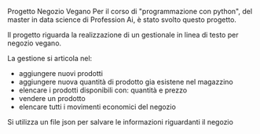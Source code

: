 Progetto Negozio Vegano
Per il corso di "programmazione con python", del master in data science di Profession Ai, è stato svolto questo progetto.

Il progetto riguarda la realizzazione di un gestionale in linea di testo per negozio vegano.

La gestione si articola nel:
- aggiungere nuovi prodotti
- aggiungere nuova quantità di prodotto gia esistene nel magazzino 
- elencare i prodotti disponibili con: quantità e prezzo
- vendere un prodotto
- elencare tutti i movimenti economici del negozio

Si utilizza un file json per salvare le informazioni riguardanti il negozio
